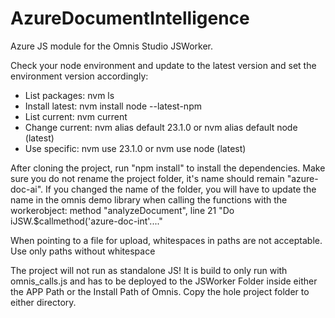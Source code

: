 # AzureDocumentIntelligence

Azure JS module for the Omnis Studio JSWorker.

Check your node environment and update to the latest version and set the environment version accordingly:

- List packages: nvm ls
- Install latest: nvm install node --latest-npm
- List current: nvm current
- Change current: nvm alias default 23.1.0 or nvm alias default node (latest)
- Use specific: nvm use 23.1.0 or nvm use node (latest)


After cloning the project, run "npm install" to install the dependencies.
Make sure you do not rename the project folder, it's name should remain "azure-doc-ai".
If you changed the name of the folder, you will have to update the name in the omnis demo library when calling the functions with the workerobject: method "analyzeDocument", line 21 "Do iJSW.$callmethod('azure-doc-int'...."

When pointing to a file for upload, whitespaces in paths are not acceptable. Use only paths without whitespace

The project will not run as standalone JS!
It is build to only run with omnis_calls.js and has to be deployed to the JSWorker Folder inside either the APP Path or the Install Path of Omnis.
Copy the hole project folder to either directory.


